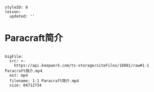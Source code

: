 ```@Lesson
styleID: 0
lesson:
  updated: ''

```

# **Paracraft简介**


```@BigFile

bigFile:
  src: >-
    https://api.keepwork.com/ts-storage/siteFiles/18081/raw#1-1 Paracraft简介.mp4
  ext: mp4
  filename: 1-1 Paracraft简介.mp4
  size: 84712734
          
```